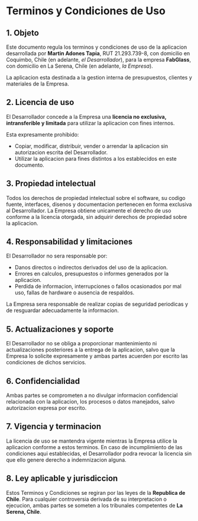 
# Terminos y Condiciones de Uso

## 1. Objeto
Este documento regula los terminos y condiciones de uso de la aplicacion desarrollada por **Martin Adones Tapia**, RUT 21.293.739-8, con domicilio en Coquimbo, Chile (en adelante, *el Desarrollador*), para la empresa **FabGlass**, con domicilio en La Serena, Chile (en adelante, *la Empresa*).

La aplicacion esta destinada a la gestion interna de presupuestos, clientes y materiales de la Empresa.

## 2. Licencia de uso
El Desarrollador concede a la Empresa una **licencia no exclusiva, intransferible y limitada** para utilizar la aplicacion con fines internos.

Esta expresamente prohibido:
- Copiar, modificar, distribuir, vender o arrendar la aplicacion sin autorizacion escrita del Desarrollador.
- Utilizar la aplicacion para fines distintos a los establecidos en este documento.

## 3. Propiedad intelectual
Todos los derechos de propiedad intelectual sobre el software, su codigo fuente, interfaces, disenos y documentacion pertenecen en forma exclusiva al Desarrollador.
La Empresa obtiene unicamente el derecho de uso conforme a la licencia otorgada, sin adquirir derechos de propiedad sobre la aplicacion.

## 4. Responsabilidad y limitaciones
El Desarrollador no sera responsable por:
- Danos directos o indirectos derivados del uso de la aplicacion.
- Errores en calculos, presupuestos o informes generados por la aplicacion.
- Perdida de informacion, interrupciones o fallos ocasionados por mal uso, fallas de hardware o ausencia de respaldos.

La Empresa sera responsable de realizar copias de seguridad periodicas y de resguardar adecuadamente la informacion.

## 5. Actualizaciones y soporte
El Desarrollador no se obliga a proporcionar mantenimiento ni actualizaciones posteriores a la entrega de la aplicacion, salvo que la Empresa lo solicite expresamente y ambas partes acuerden por escrito las condiciones de dichos servicios.

## 6. Confidencialidad
Ambas partes se comprometen a no divulgar informacion confidencial relacionada con la aplicacion, los procesos o datos manejados, salvo autorizacion expresa por escrito.

## 7. Vigencia y terminacion
La licencia de uso se mantendra vigente mientras la Empresa utilice la aplicacion conforme a estos terminos.
En caso de incumplimiento de las condiciones aqui establecidas, el Desarrollador podra revocar la licencia sin que ello genere derecho a indemnizacion alguna.

## 8. Ley aplicable y jurisdiccion
Estos Terminos y Condiciones se regiran por las leyes de la **Republica de Chile**.
Para cualquier controversia derivada de su interpretacion o ejecucion, ambas partes se someten a los tribunales competentes de **La Serena, Chile**.
